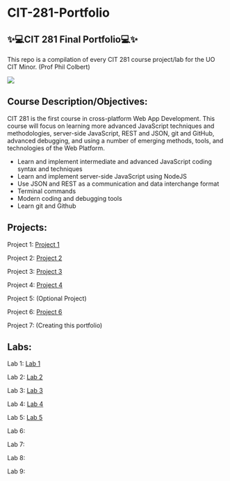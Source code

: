 # CIT-281-Portfolio
✨💻CIT 281 Final Portfolio💻✨
---

This repo is a compilation of every CIT 281 course project/lab for the UO CIT Minor. (Prof Phil Colbert)

![](https://canvas.uoregon.edu/courses/198787/files/13209143/preview)

Course Description/Objectives:
---
CIT 281 is the first course in cross-platform Web App Development. This course will focus on learning more advanced JavaScript techniques and methodologies, server-side JavaScript, REST and JSON, git and GitHub, advanced debugging, and using a number of emerging methods, tools, and technologies of the Web Platform.

- Learn and implement intermediate and advanced JavaScript coding syntax and techniques
- Learn and implement server-side JavaScript using NodeJS
- Use JSON and REST as a communication and data interchange format
- Terminal commands
- Modern coding and debugging tools
- Learn git and Github

Projects:
---------
Project 1: [Project 1](https://obutler.github.io/Project-1/)

Project 2: [Project 2](https://obutler.github.io/Project-2/)

Project 3: [Project 3](https://obutler.github.io/Project-3/)

Project 4: [Project 4](https://obutler.github.io/Project-4/)

Project 5: (Optional Project)

Project 6: [Project 6](https://obutler.github.io/Project-6/)

Project 7: (Creating this portfolio)

Labs: 
-----

Lab 1: [Lab 1](https://obutler.github.io/Lab-1/)

Lab 2: [Lab 2](https://obutler.github.io/Lab-2/)

Lab 3: [Lab 3](https://obutler.github.io/Lab-3/)

Lab 4: [Lab 4](https://obutler.github.io/Lab-4/)

Lab 5: [Lab 5](https://obutler.github.io/Lab-5/)

Lab 6:

Lab 7:

Lab 8:

Lab 9:
